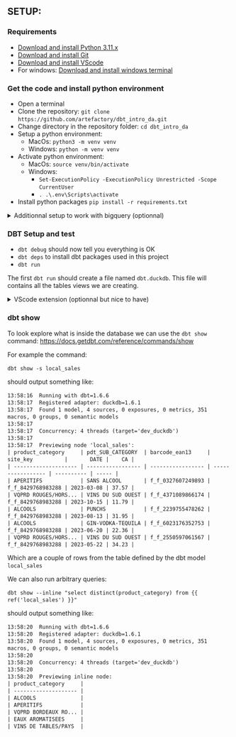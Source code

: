 ## SETUP:


### Requirements

- [Download and install Python 3.11.x](https://www.python.org/downloads/release/python-3116/)
- [Download and install Git](https://git-scm.com/downloads)
- [Download and install VScode](https://code.visualstudio.com/download)
- For windows: [Download and install windows terminal](https://learn.microsoft.com/en-us/windows/terminal/install)

### Get the code and install python environment

- Open a terminal
- Clone the repository: `git clone https://github.com/artefactory/dbt_intro_da.git`
- Change directory in the repository folder: `cd dbt_intro_da`
- Setup a python environment: 
    - MacOs: `python3 -m venv venv`
    - Windows: `python -m venv venv`
- Activate python environment:
    - MacOs: `source venv/bin/activate`
    - Windows:
      - `Set-ExecutionPolicy -ExecutionPolicy Unrestricted -Scope CurrentUser`
      - `. .\.env\Scripts\activate`
- Install python packages `pip install -r requirements.txt`

<details>
  <summary>Additionnal setup to work with bigquery (optionnal)</summary>

### Additionnal setup to work with bigquery (optionnal)

In order to work with bigquery you need to change the target in the profiles to the bigquery target.
You also need to update the dataset used in the profile by changing `name` to your name.

```
dbt_intro_da:
  target: dev_bigquery
  outputs:
    duckdb:
      path: dbt.duckdb
      type: duckdb
      threads: 4
    dev_bigquery:
      type: bigquery
      method: oauth
      project: formation-sql-316408
      dataset: dbt_intro_da_name
      location: EU
      threads: 4

```

- [Download and install Gcloud](https://cloud.google.com/sdk/docs/install)
- Connect to gcloud:
```
gcloud auth application-default login \
--scopes=https://www.googleapis.com/auth/bigquery,\
https://www.googleapis.com/auth/drive.readonly,\
https://www.googleapis.com/auth/iam.test

```

</details>


### DBT Setup and test

- `dbt debug` should now tell you everything is OK
- `dbt deps` to install dbt packages used in this project
- `dbt run`

The first `dbt run` should create a file named `dbt.duckdb`.
This file will contains all the tables views we are creating.

<details>
  <summary>VScode extension (optionnal but nice to have)</summary>

### VScode extension (optionnal but nice to have):

To help us navigate the dbt project we are using the extension dbt power user:
- Install the extension: https://marketplace.visualstudio.com/items?itemName=innoverio.vscode-dbt-power-user

There is one setting that should be added
- Go in settings
    - ![](./assets/vs_code_extensions/dbt_power_user/01_open_settings.png)
- Search for `files:assoc` and add `*.sql` in the field *Item* and `jinja-sql` in the *Value*
    - ![](./assets/vs_code_extensions/dbt_power_user/02_add_in_settings.png)
- Clicks on *run dbt SQL*
    - ![](./assets/vs_code_extensions/dbt_power_user/03_query_model.png)
- View lineage
    - ![](./assets/vs_code_extensions/dbt_power_user/04_view_lineage.png)

</details>

### dbt show

To look explore what is inside the database we can use the `dbt show` command: https://docs.getdbt.com/reference/commands/show

For example the command:
```
dbt show -s local_sales
```
should output something like:
```
13:58:16  Running with dbt=1.6.6
13:58:17  Registered adapter: duckdb=1.6.1
13:58:17  Found 1 model, 4 sources, 0 exposures, 0 metrics, 351 macros, 0 groups, 0 semantic models
13:58:17  
13:58:17  Concurrency: 4 threads (target='dev_duckdb')
13:58:17  
13:58:17  Previewing node 'local_sales':
| product_category     | pdt_SUB_CATEGORY  | barcode_ean13     | site_key          |       DATE |    CA |
| -------------------- | ----------------- | ----------------- | ----------------- | ---------- | ----- |
| APERITIFS            | SANS ALCOOL       | f_f_0327607249893 | f_f_8429768983288 | 2023-03-08 | 37.57 |
| VQPRD ROUGES/HORS... | VINS DU SUD OUEST | f_f_4371089866174 | f_f_8429768983288 | 2023-10-15 | 11.79 |
| ALCOOLS              | PUNCHS            | f_f_2239755478262 | f_f_8429768983288 | 2023-08-13 | 31.95 |
| ALCOOLS              | GIN-VODKA-TEQUILA | f_f_6023176352753 | f_f_8429768983288 | 2023-06-20 | 22.36 |
| VQPRD ROUGES/HORS... | VINS DU SUD OUEST | f_f_2550597061567 | f_f_8429768983288 | 2023-05-22 | 34.23 |
```
Which are a couple of rows from the table defined by the dbt model `local_sales`

We can also run arbitrary queries:
```
dbt show --inline "select distinct(product_category) from {{ ref('local_sales') }}"
```
should output something like:
```
13:58:20  Running with dbt=1.6.6
13:58:20  Registered adapter: duckdb=1.6.1
13:58:20  Found 1 model, 4 sources, 0 exposures, 0 metrics, 351 macros, 0 groups, 0 semantic models
13:58:20  
13:58:20  Concurrency: 4 threads (target='dev_duckdb')
13:58:20  
13:58:20  Previewing inline node:
| product_category     |
| -------------------- |
| ALCOOLS              |
| APERITIFS            |
| VQPRD BORDEAUX RO... |
| EAUX AROMATISEES     |
| VINS DE TABLES/PAYS  |
```

